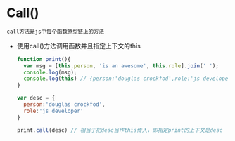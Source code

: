 # Call()

```javascript
call方法是js中每个函数原型链上的方法
```

- 使用call()方法调用函数并且指定上下文的this

  ```javascript
  function print(){
  	var msg = [this.person, 'is an awesome', this.role].join(' ');
  	console.log(msg);
  	console.log(this) // {person:'douglas crockfod',role:'js developer'}
  }
  
  var desc = {
  	person:'douglas crockfod',
  	role:'js developer'
  }
  
  print.call(desc) // 相当于把desc当作this传入，即指定print的上下文是desc
  ```


